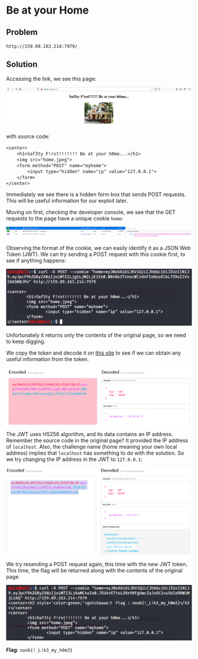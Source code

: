 # Be at your Home

## Problem

```
http://159.89.163.214:7979/
```

## Solution

Accessing the link, we see this page:

![](images/home1.PNG)

with source code:

```
<center>
	<h1>Saf3ty F!rst!!!!!!! Be at your h0me...</h1>
	<img src="home.jpeg">
	<form method="POST" name="myhome">
		<input type="hidden" name="ip" value="127.0.0.1">
	</form>
</center>
```

Immediately we see there is a hidden form box that sends POST requests. This will be useful information for our exploit later.

Moving on first, checking the developer console, we see that the GET requests to the page have a unique cookie `home`:

![](images/home2.PNG)

Observing the format of the cookie, we can easily identify it as a JSON Web Token (JWT). We can try sending a POST request
with this cookie first, to see if anything happens:

![](images/homekali1.PNG)

Unfortunately it returns only the contents of the original page, so we need to keep digging.

We copy the token and decode it on [this site](https://jwt.io/#debugger-io) to see if we can obtain any useful information from the token.

![](images/home3.PNG)

The JWT uses HS256 algorithm, and its data contains an IP address. Remember the source code in the original page? It
provided the IP address of `localhost`. Also, the challenge name (home meaning your own local address) implies that `localhost` has something to do with the 
solution. So we try changing the IP address in the JWT to `127.0.0.1`:

![](images/home4.PNG)

We try resending a POST request again, this time with the new JWT token. This time, the flag will be returned along with the 
contents of the original page.

![](images/homekali2.PNG)


**Flag**: `noob{!_L!k3_my_h0m3}`